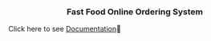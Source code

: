 <h3 align="center"> Fast Food Online Ordering System </h3>

Click here to see [Documentation](Documentation.pdf)👀

